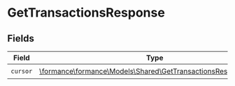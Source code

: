 # GetTransactionsResponse


## Fields

| Field                                                                                                                  | Type                                                                                                                   | Required                                                                                                               | Description                                                                                                            |
| ---------------------------------------------------------------------------------------------------------------------- | ---------------------------------------------------------------------------------------------------------------------- | ---------------------------------------------------------------------------------------------------------------------- | ---------------------------------------------------------------------------------------------------------------------- |
| `cursor`                                                                                                               | [\formance\formance\Models\Shared\GetTransactionsResponseCursor](../../models/shared/GetTransactionsResponseCursor.md) | :heavy_check_mark:                                                                                                     | N/A                                                                                                                    |